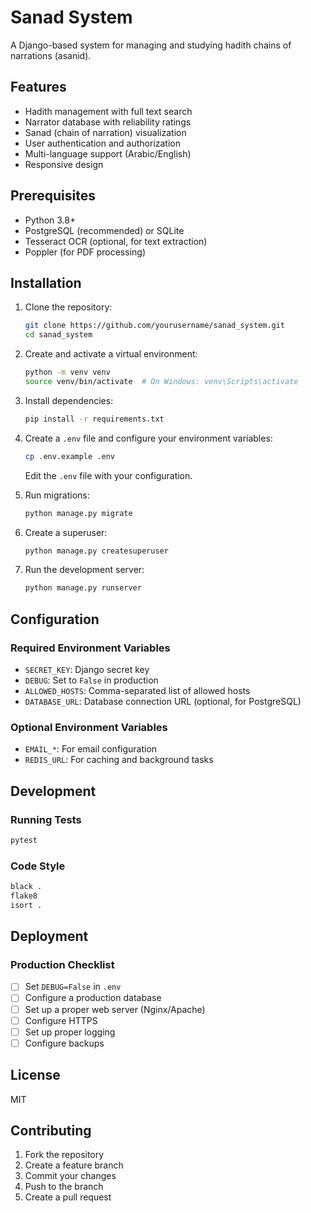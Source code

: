 # Sanad System

A Django-based system for managing and studying hadith chains of narrations (asanid).

## Features

- Hadith management with full text search
- Narrator database with reliability ratings
- Sanad (chain of narration) visualization
- User authentication and authorization
- Multi-language support (Arabic/English)
- Responsive design

## Prerequisites

- Python 3.8+
- PostgreSQL (recommended) or SQLite
- Tesseract OCR (optional, for text extraction)
- Poppler (for PDF processing)

## Installation

1. Clone the repository:
   ```bash
   git clone https://github.com/yourusername/sanad_system.git
   cd sanad_system
   ```

2. Create and activate a virtual environment:
   ```bash
   python -m venv venv
   source venv/bin/activate  # On Windows: venv\Scripts\activate
   ```

3. Install dependencies:
   ```bash
   pip install -r requirements.txt
   ```

4. Create a `.env` file and configure your environment variables:
   ```bash
   cp .env.example .env
   ```
   Edit the `.env` file with your configuration.

5. Run migrations:
   ```bash
   python manage.py migrate
   ```

6. Create a superuser:
   ```bash
   python manage.py createsuperuser
   ```

7. Run the development server:
   ```bash
   python manage.py runserver
   ```

## Configuration

### Required Environment Variables

- `SECRET_KEY`: Django secret key
- `DEBUG`: Set to `False` in production
- `ALLOWED_HOSTS`: Comma-separated list of allowed hosts
- `DATABASE_URL`: Database connection URL (optional, for PostgreSQL)

### Optional Environment Variables

- `EMAIL_*`: For email configuration
- `REDIS_URL`: For caching and background tasks

## Development

### Running Tests

```bash
pytest
```

### Code Style

```bash
black .
flake8
isort .
```

## Deployment

### Production Checklist

- [ ] Set `DEBUG=False` in `.env`
- [ ] Configure a production database
- [ ] Set up a proper web server (Nginx/Apache)
- [ ] Configure HTTPS
- [ ] Set up proper logging
- [ ] Configure backups

## License

MIT

## Contributing

1. Fork the repository
2. Create a feature branch
3. Commit your changes
4. Push to the branch
5. Create a pull request
